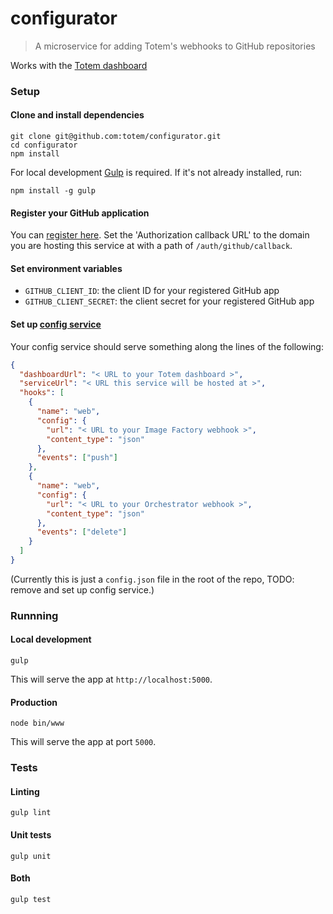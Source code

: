 # configurator

> A microservice for adding Totem's webhooks to GitHub repositories

Works with the [Totem dashboard](https://github.com/totem/dashboard-v2)

### Setup

#### Clone and install dependencies

```
git clone git@github.com:totem/configurator.git
cd configurator
npm install
```

For local development [Gulp](http://gulpjs.com/) is required. If it's not already installed, run:

```
npm install -g gulp
```

#### Register your GitHub application

You can [register here](https://github.com/settings/applications/new). Set the 'Authorization callback URL' to the domain you are hosting this service at with a path of `/auth/github/callback`.

#### Set environment variables

- `GITHUB_CLIENT_ID`: the client ID for your registered GitHub app
- `GITHUB_CLIENT_SECRET`: the client secret for your registered GitHub app

#### Set up [config service](https://github.com/totem/config)

Your config service should serve something along the lines of the following:

```json
{
  "dashboardUrl": "< URL to your Totem dashboard >",
  "serviceUrl": "< URL this service will be hosted at >",
  "hooks": [
    {
      "name": "web",
      "config": {
        "url": "< URL to your Image Factory webhook >",
        "content_type": "json"
      },
      "events": ["push"]
    },
    {
      "name": "web",
      "config": {
        "url": "< URL to your Orchestrator webhook >",
        "content_type": "json"
      },
      "events": ["delete"]
    }
  ]
}
```

(Currently this is just a `config.json` file in the root of the repo, TODO: remove and set up config service.)

### Runnning

#### Local development

```
gulp
```

This will serve the app at `http://localhost:5000`.

#### Production

```
node bin/www
```

This will serve the app at port `5000`.

### Tests

#### Linting

```
gulp lint
```

#### Unit tests

```
gulp unit
```

#### Both

```
gulp test
```
